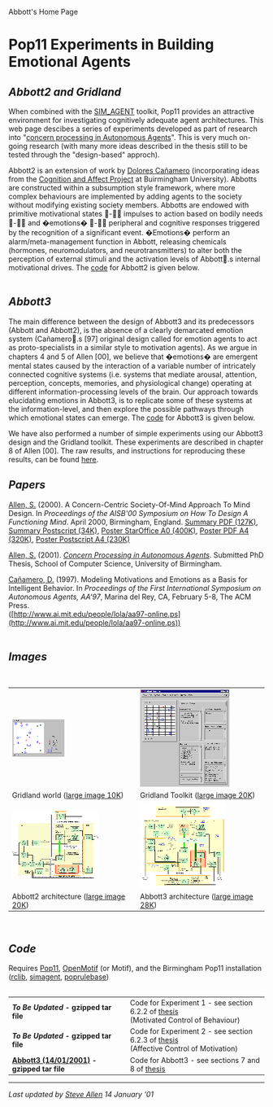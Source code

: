 Abbott's Home Page

# Pop11 Experiments in Building Emotional Agents

## _Abbott2 and Gridland_

When combined with the [SIM\_AGENT](http://www.cs.bham.ac.uk/~axs/cog_affect/sim_agent.html) toolkit, Pop11 provides an attractive environment for investigating cognitively adequate agent architectures. This web page descibes a series of experiments developed as part of research into "[concern processing in Autonomous Agents](http://www.cs.bham.ac.uk/~sra/Thesis)". This is very much on-going research (with many more ideas described in the thesis still to be tested through the "design-based" approch).

Abbott2 is an extension of work by [Dolores Cañamero](http://www.iiia.csic.es/~lola/) (incorporating ideas from the [Cognition and Affect Project](http://www.cs.bham.ac.uk/research/cogaff/0-INDEX.html) at Buirmingham University). Abbotts are constructed within a subsumption style framework, where more complex behaviours are implemented by adding agents to the society without modifying existing society members. Abbotts are endowed with primitive motivational states - impulses to action based on bodily needs - and �emotions� - peripheral and cognitive responses triggered by the recognition of a significant event. �Emotions� perform an alarm/meta-management function in Abbott, releasing chemicals (hormones, neuromodulators, and neurotransmitters) to alter both the perception of external stimuli and the activation levels of Abbott.s internal motivational drives. The [code](#Code) for Abbott2 is given below.  
 

## _Abbott3_

The main difference between the design of Abbott3 and its predecessors (Abbott and Abbott2), is the absence of a clearly demarcated emotion system (Cañamero.s \[97\] original design called for emotion agents to act as proto-specialists in a similar style to motivation agents). As we argue in chapters 4 and 5 of Allen \[00\], we believe that �emotions� are emergent mental states caused by the interaction of a variable number of intricately connected cognitive systems (i.e. systems that mediate arousal, attention, perception, concepts, memories, and physiological change) operating at different information-processing levels of the brain. Our approach towards elucidating emotions in Abbott3, is to replicate some of these systems at the information-level, and then explore the possible pathways through which emotional states can emerge. The [code](#Code) for Abbott3 is given below.

We have also performed a number of simple experiments using our Abbott3 design and the Gridland toolkit. These experiments are described in chapter 8 of Allen \[00\]. The raw results, and instructions for reproducing these results, can be found [here](abbott/index.html).

## _Papers_

[Allen, S.](http://www.dfki.de/~allen) (2000). A Concern-Centric Society-Of-Mind Approach To Mind Design. In _Proceedings of the AISB'00 Symposium on How To Design A Functioning Mind_. April 2000, Birmingham, England. [Summary PDF (127K)](http://www.cs.bham.ac.uk/~sra/Papers/DAMPosterSummary.pdf), [Summary Postscript (34K)](http://www.cs.bham.ac.uk/~sra/Papers/DAMPosterSummary.ps.gz), [Poster StarOffice A0 (400K)](http://www.cs.bham.ac.uk/~sra/Papers/DAMPosterA0.zip), [Poster PDF A4 (320K)](http://www.cs.bham.ac.uk/~sra/Papers/DAMPosterA4.pdf), [Poster Postscript A4 (230K)](http://www.cs.bham.ac.uk/~sra/Papers/DAMPosterA4.ps.gz)

[Allen, S.](http://www.dfki.de/~allen) (2001). _[Concern Processing in Autonomous Agents](http://www.cs.bham.ac.uk/~sra/Thesis/index.html)_. Submitted PhD Thesis, School of Computer Science, University of Birmingham.

[Cañamero, D.](http://www.iiia.csic.es/~lola/) (1997). Modeling Motivations and Emotions as a Basis for Intelligent Behavior. In _Proceedings of the First International Symposium on Autonomous Agents, AA'97_, Marina del Rey, CA, February 5-8, The ACM Press.  
([http://www.ai.mit.edu/people/lola/aa97-online.ps](http://www.ai.mit.edu/people/lola/aa97-online.ps))  
 

## _Images_

 

|     |     |
| --- | --- |
| [![Gridland](Images/Gridland_20.gif)](Images/Gridland.gif) | [![Gridland Toolkit](Images/GridlandToolkit_30.gif)](Images/GridlandToolkit.gif) |
| Gridland world ([large image 10K](Images/Gridland.gif)) | Gridland Toolkit ([large image 20K](Images/GridlandToolkit.gif)) |
| [![](Images/Abbott2_25.gif)](Images/Abbott2.gif) | [![](Images/Abbott3_25.gif)](Images/Abbott3.gif) |
| Abbott2 architecture ([large image 20K](Images/Abbott2.gif)) | Abbott3 architecture ([large image 28K](Images/Abbott3.gif)) |

  
 

## _Code_

Requires [Pop11](http://www.cs.bham.ac.uk/research/projects/poplog/), [OpenMotif](http://www.opennc.org/openmotif/) (or Motif), and the Birmingham Pop11 installation ([rclib](http://www.cs.bham.ac.uk/research/projects/poplog/rclib.tar.gz), [simagent](http://www.cs.bham.ac.uk/research/projects/poplog/sim.tar.gz), [poprulebase](http://www.cs.bham.ac.uk/research/projects/poplog/prb.tar.gz))  
 

|     |     |
| --- | --- |
| **_To Be Updated_ - gzipped tar file** | Code for Experiment 1 - see section 6.2.2 of [thesis](http://www.cs.bham.ac.uk/~sra/Thesis)  <br>(Motivated Control of Behaviour) |
| **_To Be Updated_ - gzipped tar file** | Code for Experiment 2 - see section 6.2.3 of [thesis](http://www.cs.bham.ac.uk/~sra/Thesis)  <br>(Affective Control of Motivation) |
| **[Abbott3 (14/01/2001)](Code/Abbott3_140101.tgz) - gzipped tar file** | Code for Abbott3 - see sections 7 and 8 of [thesis](http://www.cs.bham.ac.uk/~sra/Thesis) |

- - -

  
_Last updated by [Steve Allen](http://www.dfki.de/~allen) 14 January '01_
